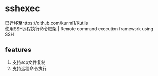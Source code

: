 # sshexec

已迁移至https://github.com/kurimi1/Kutils  
使用SSH远程执行命令框架 | Remote command execution framework using SSH

## features

1. 支持scp文件复制
2. 支持远程命令执行

